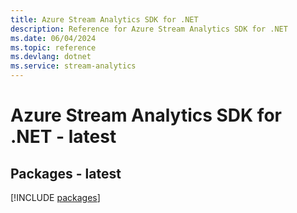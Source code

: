 ```yaml
---
title: Azure Stream Analytics SDK for .NET
description: Reference for Azure Stream Analytics SDK for .NET
ms.date: 06/04/2024
ms.topic: reference
ms.devlang: dotnet
ms.service: stream-analytics
---
```

# Azure Stream Analytics SDK for .NET - latest
## Packages - latest
[!INCLUDE [packages](stream-analytics-index.md)]
